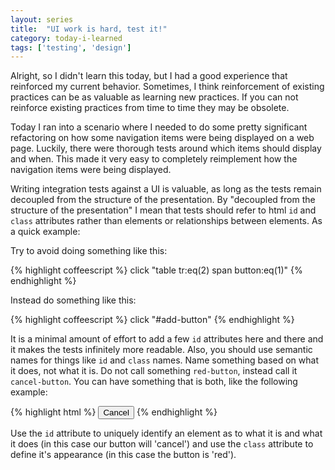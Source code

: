 ```yaml
---
layout: series
title:  "UI work is hard, test it!"
category: today-i-learned
tags: ['testing', 'design']
---
```


Alright, so I didn't learn this today, but I had a good experience that reinforced my current behavior. Sometimes, I think reinforcement of existing practices can be as valuable as learning new practices. If you can not reinforce existing practices from time to time they may be obsolete.

Today I ran into a scenario where I needed to do some pretty significant refactoring on how some navigation items were being displayed on a web page. Luckily, there were thorough tests around which items should display and when. This made it very easy to completely reimplement how the navigation items were being displayed.

Writing integration tests against a UI is valuable, as long as the tests remain decoupled from the structure of the presentation. By "decoupled from the structure of the presentation" I mean that tests should refer to html `id` and `class` attributes rather than elements or relationships between elements. As a quick example:

Try to avoid doing something like this:

{% highlight coffeescript %}
click "table tr:eq(2) span button:eq(1)"
{% endhighlight %}

Instead do something like this:

{% highlight coffeescript %}
click "#add-button"
{% endhighlight %}

It is a minimal amount of effort to add a few `id` attributes here and there and it makes the tests infinitely more readable. Also, you should use semantic names for things like `id` and `class` names. Name something based on what it does, not what it is. Do not call something `red-button`, instead call it `cancel-button`. You can have something that is both, like the following example:

{% highlight html %}
<button id="cancel-button" class="red-button">Cancel</button>
{% endhighlight %}

Use the `id` attribute to uniquely identify an element as to what it is and what it does (in this case our button will 'cancel') and use the `class` attribute to define it's appearance (in this case the button is 'red').
